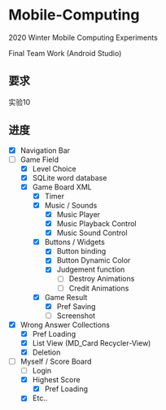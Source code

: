 # Mobile-Computing

2020 Winter Mobile Computing Experiments

Final Team Work (Android Studio)

## 要求

实验10

## 进度

- [x] Navigation Bar
- [ ] Game Field
  - [x] Level Choice
  - [x] SQLite word database
  - [x] Game Board XML
    - [x] Timer
    - [x] Music / Sounds
      - [x] Music Player
      - [x] Music Playback Control
      - [x] Music Sound Control
    - [x] Buttons / Widgets
      - [x] Button binding 
      - [x] Button Dynamic Color
      - [x] Judgement function
        - [ ] Destroy Animations
        - [ ] Credit Animations
    - [x] Game Result
      - [x] Pref Saving
      - [ ] Screenshot
- [x] Wrong Answer Collections
  - [x] Pref Loading
  - [x] List View (MD_Card Recycler-View)
  - [x] Deletion
- [ ] Myself / Score Board
  - [ ] Login
  - [x] Highest Score
    - [x] Pref Loading
  - [x] Etc..